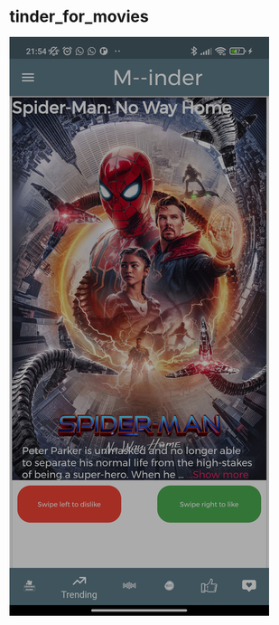 # tinder_for_movies

![alt text](https://github.com/Usuwana/Tinder-for-Movies/blob/main/assets/demo/one.jpg?raw=true)
